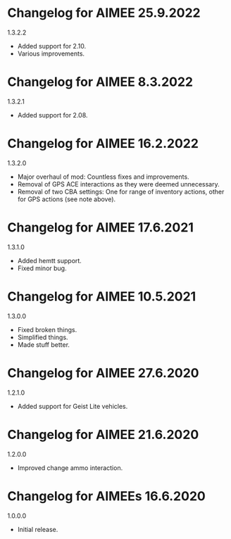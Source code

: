 # Changelog for AIMEE 25.9.2022

1.3.2.2
- Added support for 2.10.
- Various improvements.

# Changelog for AIMEE 8.3.2022

1.3.2.1
- Added support for 2.08.

# Changelog for AIMEE 16.2.2022

1.3.2.0
- Major overhaul of mod: Countless fixes and improvements.
- Removal of GPS ACE interactions as they were deemed unnecessary.
- Removal of two CBA settings: One for range of inventory actions, other for GPS actions (see note above).

# Changelog for AIMEE 17.6.2021

1.3.1.0
- Added hemtt support.
- Fixed minor bug.

# Changelog for AIMEE 10.5.2021

1.3.0.0
- Fixed broken things.
- Simplified things.
- Made stuff better.

# Changelog for AIMEE 27.6.2020

1.2.1.0
- Added support for Geist Lite vehicles.

# Changelog for AIMEE 21.6.2020

1.2.0.0
- Improved change ammo interaction.

# Changelog for AIMEEs 16.6.2020

1.0.0.0
- Initial release.
